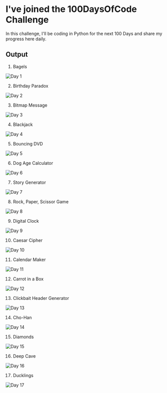 # I've joined the 100DaysOfCode Challenge

In this challenge, I'll be coding in Python for the next 100 Days and share my progress here daily.

## Output
1. Bagels

![Day 1](https://github.com/AdyaTech/100-Days-of-Python/blob/master/Day%201/image.png)

2. Birthday Paradox

![Day 2](https://github.com/AdyaTech/100-Days-of-Python/blob/master/Day%202/image.png)

3. Bitmap Message
   
![Day 3](https://github.com/AdyaTech/100-Days-of-Python/blob/master/Day%203/image.png)

4. Blackjack
   
![Day 4](https://github.com/AdyaTech/100-Days-of-Python/blob/master/Day%204/image.png)

5. Bouncing DVD
   
![Day 5](https://github.com/AdyaTech/100-Days-of-Python/blob/master/Day%205/video.gif)

6. Dog Age Calculator
   
![Day 6](https://github.com/AdyaTech/100-Days-of-Python/blob/master/Day%206/video.gif)

7. Story Generator
   
![Day 7](https://github.com/AdyaTech/100-Days-of-Python/blob/master/Day%207/video.gif)

8. Rock, Paper, Scissor Game
   
![Day 8](https://github.com/AdyaTech/100-Days-of-Python/blob/master/Day%208/video.gif)

9. Digital Clock
   
![Day 9](https://github.com/AdyaTech/100-Days-of-Python/blob/master/Day%209/video.gif)

10. Caesar Cipher
   
![Day 10](https://github.com/AdyaTech/100-Days-of-Python/blob/master/Day%2010/image.png)

11. Calendar Maker
   
![Day 11](https://github.com/AdyaTech/100-Days-of-Python/blob/master/Day%2011/image.png)

12. Carrot in a Box
   
![Day 12](https://github.com/AdyaTech/100-Days-of-Python/blob/master/Day%2012/image.png)

13. Clickbait Header Generator
   
![Day 13](https://github.com/AdyaTech/100-Days-of-Python/blob/master/Day%2013/video.gif)

14. Cho-Han
   
![Day 14](https://github.com/AdyaTech/100-Days-of-Python/blob/master/Day%2014/image.png)

15. Diamonds
   
![Day 15](https://github.com/AdyaTech/100-Days-of-Python/blob/master/Day%2015/image.png)

16. Deep Cave
   
![Day 16](https://github.com/AdyaTech/100-Days-of-Python/blob/master/Day%2016/video.gif)

17. Ducklings
   
![Day 17](https://github.com/AdyaTech/100-Days-of-Python/blob/master/Day%2017/Image.png)
